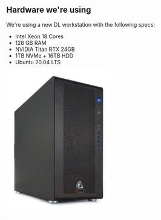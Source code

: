 ## Hardware we're using
We're using a new DL workstation with the following specs:
* Intel Xeon 18 Cores
* 128 GB RAM
* NVIDIA Titan RTX 24GB
* 1TB NVMe + 16TB HDD
* Ubuntu 20.04 LTS

<img src="./Images/Hardware.PNG">

